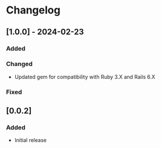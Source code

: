 # Changelog

## [1.0.0] - 2024-02-23

### Added


### Changed
- Updated gem for compatibility with Ruby 3.X and Rails 6.X

### Fixed


## [0.0.2]

### Added

- Initial release

